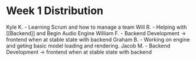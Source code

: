 # Week 1 Distribution 
Kyle K. - Learning Scrum and how to manage a team
Will R. - Helping with [[Backend]] and Begin Audio Engine
William F. - Backend Development -> frontend when at stable state with backend
Graham B. - Working on engine and geting basic model loading and rendering.
Jacob M. - Backend Development -> frontend when at stable state with backend
